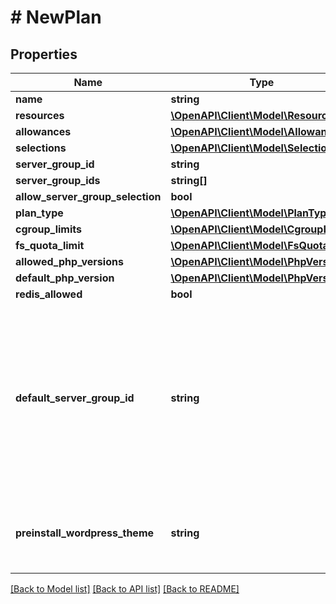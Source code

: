 # # NewPlan

## Properties

Name | Type | Description | Notes
------------ | ------------- | ------------- | -------------
**name** | **string** |  |
**resources** | [**\OpenAPI\Client\Model\Resource[]**](Resource.md) |  |
**allowances** | [**\OpenAPI\Client\Model\Allowance[]**](Allowance.md) |  |
**selections** | [**\OpenAPI\Client\Model\Selection[]**](Selection.md) |  |
**server_group_id** | **string** |  | [optional]
**server_group_ids** | **string[]** |  | [optional]
**allow_server_group_selection** | **bool** |  | [optional]
**plan_type** | [**\OpenAPI\Client\Model\PlanType**](PlanType.md) |  | [optional]
**cgroup_limits** | [**\OpenAPI\Client\Model\CgroupLimits**](CgroupLimits.md) |  | [optional]
**fs_quota_limit** | [**\OpenAPI\Client\Model\FsQuotaLimit**](FsQuotaLimit.md) |  | [optional]
**allowed_php_versions** | [**\OpenAPI\Client\Model\PhpVersion[]**](PhpVersion.md) |  | [optional]
**default_php_version** | [**\OpenAPI\Client\Model\PhpVersion**](PhpVersion.md) |  | [optional]
**redis_allowed** | **bool** |  | [optional]
**default_server_group_id** | **string** | If set, servers from this server group are prioritized by placement algorithm. If no server from the default server group is available, servers from other server groups are tried. The defaultServerGroupId will be automatically added to serverGroupIds if they do not contain it or are not provided. | [optional]
**preinstall_wordpress_theme** | **string** | :&gt; When WordPress is installed on a website under this plan, the chosen theme will be preinstalled. | [optional]

[[Back to Model list]](../../README.md#models) [[Back to API list]](../../README.md#endpoints) [[Back to README]](../../README.md)

